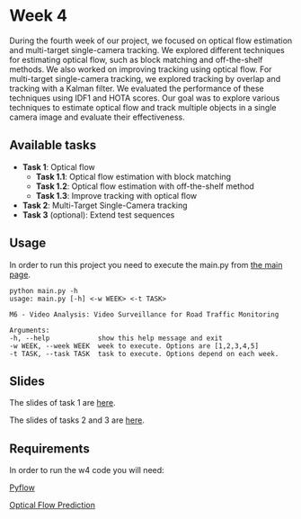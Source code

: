 # Week 4
During the fourth week of our project, we focused on optical flow estimation and multi-target single-camera tracking. We explored different techniques for estimating optical flow, such as block matching and off-the-shelf methods. We also worked on improving tracking using optical flow. For multi-target single-camera tracking, we explored tracking by overlap and tracking with a Kalman filter. We evaluated the performance of these techniques using IDF1 and HOTA scores. Our goal was to explore various techniques to estimate optical flow and track multiple objects in a single camera image and evaluate their effectiveness.

## Available tasks


* **Task 1**: Optical flow 
  * **Task 1.1**: Optical flow estimation with block matching
  * **Task 1.2**: Optical flow estimation with off-the-shelf method
  * **Task 1.3**: Improve tracking with optical flow 
* **Task 2**: Multi-Target Single-Camera tracking
* **Task 3** (optional): Extend test sequences



## Usage
In order to run this project you need to execute the main.py from [the main page](https://github.com/mcv-m6-video/mcv-m6-2023-team3).
  ```
python main.py -h
usage: main.py [-h] <-w WEEK> <-t TASK>

M6 - Video Analysis: Video Surveillance for Road Traffic Monitoring

Arguments:
 -h, --help            show this help message and exit
 -w WEEK, --week WEEK  week to execute. Options are [1,2,3,4,5]
 -t TASK, --task TASK  task to execute. Options depend on each week.
  ```

## Slides

The slides of task 1 are [here](https://docs.google.com/presentation/d/1FTtwSulFm87SZkPYsDEbVqKK0ixPBFlQ0KzYLtEYOio/edit#slide=id.p).

The slides of tasks 2 and 3 are [here](https://docs.google.com/presentation/d/1i7jyIbeC1bf1TXjsiLCqS8t2q83O2DqegVrfY0NBrIU/edit#slide=id.p).

## Requirements

In order to run the w4 code you will need: 

[Pyflow](https://github.com/pathak22/pyflow.git)

[Optical Flow Prediction](https://github.com/philferriere/tfoptflow)
